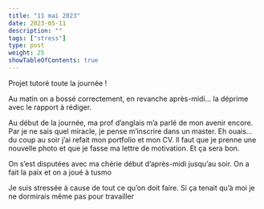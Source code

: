```yaml
---
title: "11 mai 2023"
date: 2023-05-11
description: ""
tags: ["stress"]
type: post
weight: 25
showTableOfContents: true
---
```

Projet tutoré toute la journée !

Au matin on a bossé correctement, en revanche après-midi… la déprime avec le rapport à rédiger.

Au début de la journée, ma prof d’anglais m’a parlé de mon avenir encore. Par je ne sais quel miracle, je pense m’inscrire dans un master. Eh ouais… du coup au soir j’ai refait mon portfolio et mon CV. Il faut que je prenne une nouvelle photo et que je fasse ma lettre de motivation. Et ça sera bon.

On s’est disputées avec ma chérie début d’après-midi jusqu’au soir. On a fait la paix et on a joué à tusmo

Je suis stressée à cause de tout ce qu’on doit faire. Si ça tenait qu’à moi je ne dormirais même pas pour travailler